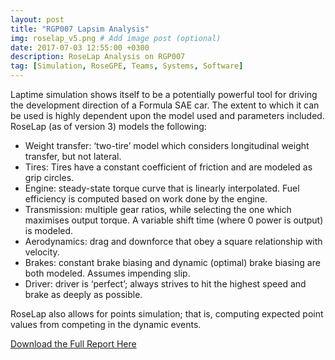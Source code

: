 ```yaml
---
layout: post
title: "RGP007 Lapsim Analysis"
img: roselap_v5.png # Add image post (optional)
date: 2017-07-03 12:55:00 +0300
description: RoseLap Analysis on RGP007
tag: [Simulation, RoseGPE, Teams, Systems, Software]
---
```


Laptime simulation shows itself to be a potentially powerful tool for driving the development direction of a Formula SAE car. The extent to which it can be used is highly dependent upon the model used and parameters included. RoseLap (as of version 3) models the following:

- Weight transfer: ‘two-tire’ model which considers longitudinal weight transfer, but not lateral.
- Tires: Tires have a constant coefficient of friction and are modeled as grip circles.
- Engine: steady-state torque curve that is linearly interpolated. Fuel efficiency is computed based on work done by the engine.
- Transmission: multiple gear ratios, while selecting the one which maximises output torque. A variable shift time (where 0 power is output) is modeled.
- Aerodynamics: drag and downforce that obey a square relationship with velocity.
- Brakes: constant brake biasing and dynamic (optimal) brake biasing are both modeled. Assumes impending slip.
- Driver: driver is ‘perfect’; always strives to hit the highest speed and brake as deeply as possible.

RoseLap also allows for points simulation; that is, computing expected point values from competing in the dynamic events.

[Download the Full Report Here](/assets/roselap007.pdf)